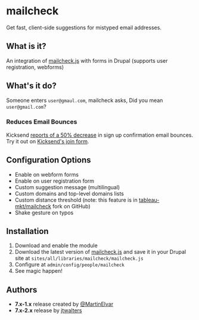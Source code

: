 # mailcheck

Get fast, client-side suggestions for mistyped email addresses.

## What is it?
An integration of [mailcheck.js](https://github.com/tableau-mkt/mailcheck) with forms in Drupal (supports user registration, webforms)

## What's it do?

  Someone enters `user@gmaul.com`, mailcheck asks, Did you mean `user@gmail.com`?

### Reduces Email Bounces

Kicksend [reports of a 50% decrease](http://blog.kicksend.com/how-we-decreased-sign-up-confirmation-email-bounces-by-50/) in sign up confirmation email bounces. Try it out on [Kicksend's join form](http://kicksend.com/join).

## Configuration Options
- Enable on webform forms
- Enable on user registration form
- Custom suggestion message (multilingual)
- Custom domains and top-level domains lists
- Custom distance threshold (note: this feature is in [tableau-mkt/mailcheck](https://github.com/tableau-mkt/mailcheck) fork on GitHub)
- Shake gesture on typos

## Installation
1. Download and enable the module
2. Download the latest version of [mailcheck.js](https://github.com/tableau-mkt/mailcheck/tree/master/src) and save it in your Drupal site at `sites/all/libraries/mailcheck/mailcheck.js`
4. Configure at `admin/config/people/mailcheck`
5. See magic happen!

## Authors
- **7.x-1.x** release created by [@MartinElvar](https://twitter.com/#!/MartinElvar)
- **7.x-2.x** release by [jtwalters](https://www.drupal.org/user/1052318)
